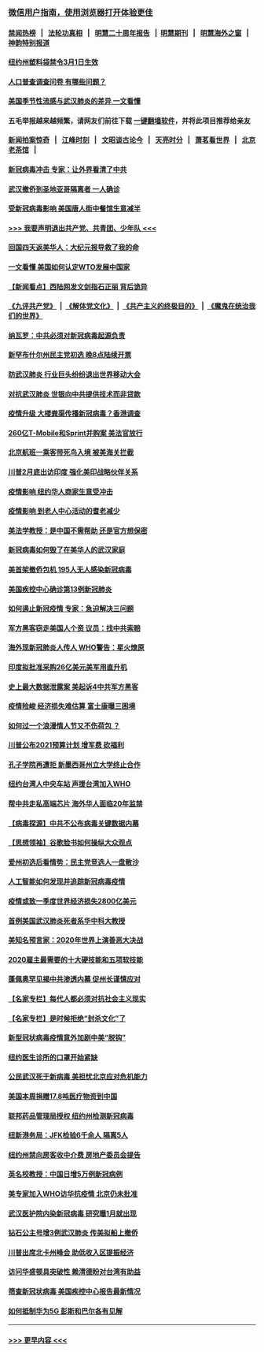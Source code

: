 ### [微信用户指南，使用浏览器打开体验更佳](https://github.com/gfw-breaker/banned-news1/blob/master/indexes/wechat-guide.md?t=0)
#### [禁闻热榜](热点新闻.md?t=0)  &nbsp;&nbsp;|&nbsp;&nbsp; [法轮功真相](https://github.com/gfw-breaker/truth/blob/master/README.md?t=0) &nbsp;&nbsp;|&nbsp;&nbsp; [明慧二十周年报告](https://github.com/gfw-breaker/mh-reports/blob/master/README.md?t=0) &nbsp;&nbsp;|&nbsp;&nbsp;[明慧期刊](https://github.com/gfw-breaker/mh-qikan) &nbsp;&nbsp;|&nbsp;&nbsp; [明慧海外之窗](https://github.com/gfw-breaker/mh-news/blob/master/README.md?t=0) &nbsp;&nbsp;|&nbsp;&nbsp; [神韵特别报道](https://github.com/gfw-breaker/mh-news/blob/master/shenyun.md?t=0)
#### [纽约州塑料袋禁令3月1日生效](../pages/nsc412/n11862832.md?t=02121855) 
#### [人口普查调查问卷  有哪些问题？](../pages/nsc412/n11862808.md?t=02121855) 
#### [美国季节性流感与武汉肺炎的差异 一文看懂](../pages/nsc412/n11862428.md?t=02121855) 
#### 五毛举报越来越频繁，请网友们前往下载 [一键翻墙软件](https://github.com/gfw-breaker/ssr-accounts)，并将此项目推荐给亲友
#### [新闻拍案惊奇](https://github.com/gfw-breaker/banned-news1/blob/master/pages/link4.md) &nbsp;&nbsp;|&nbsp;&nbsp; [江峰时刻](https://github.com/gfw-breaker/banned-news1/blob/master/pages/link4.md) &nbsp;&nbsp;|&nbsp;&nbsp; [文昭谈古论今](https://github.com/gfw-breaker/banned-news1/blob/master/pages/link4.md) &nbsp;&nbsp;|&nbsp;&nbsp; [天亮时分](https://github.com/gfw-breaker/banned-news1/blob/master/pages/link4.md) &nbsp;&nbsp;|&nbsp;&nbsp; [萧茗看世界](https://github.com/gfw-breaker/banned-news1/blob/master/pages/link4.md) &nbsp;&nbsp;|&nbsp;&nbsp; [北京老茶馆](https://github.com/gfw-breaker/banned-news1/blob/master/pages/link4.md) &nbsp;&nbsp;|&nbsp;&nbsp; 
#### [新冠病毒冲击 专家：让外界看清了中共](../pages/nsc412/n11862280.md?t=02121855) 
#### [武汉撤侨到圣地亚哥隔离者 一人确诊](../pages/nsc412/n11862460.md?t=02121855) 
#### [受新冠病毒影响 美国唐人街中餐馆生意减半](../pages/nsc412/n11861940.md?t=02121855) 
#### [>>> 我要声明退出共产党、共青团、少年队 <<<](https://github.com/begood0513/goodnews/blob/master/quit/letter.md) 
#### [回国四天返美华人：大纪元报导救了我的命](../pages/nsc412/n11862181.md?t=02121855) 
#### [一文看懂 美国如何认定WTO发展中国家](../pages/nsc412/n11862051.md?t=02121855) 
#### [【新闻看点】西陆网发文剑指石正丽 背后诡异](../pages/nsc412/n11861792.md?t=02121855) 
#### [《九评共产党》](https://github.com/begood0513/9ping.md/blob/master/README.md) &nbsp;|&nbsp; [《解体党文化》](../../../../jtdwh.md/blob/master/README.md)  &nbsp;|&nbsp; [《共产主义的终极目的》](../../../../gczydzjmd.md/blob/master/README.md) &nbsp;|&nbsp; [《魔鬼在统治我们的世界》](../../../../mgztzwmdsj.md/blob/master/README.md) 
#### [纳瓦罗：中共必须对新冠病毒起源负责](../pages/nsc412/n11861810.md?t=02121855) 
#### [新罕布什尔州民主党初选 晚8点陆续开票](../pages/nsc412/n11861872.md?t=02121855) 
#### [防武汉肺炎 行业巨头纷纷退出世界移动大会](../pages/nsc412/n11861795.md?t=02121855) 
#### [对抗武汉肺炎 世银向中共提供技术而非贷款](../pages/nsc412/n11861652.md?t=02121855) 
#### [疫情升级 大楼粪渠传播新冠病毒？香港调查](../pages/nsc412/n11861556.md?t=02121855) 
#### [260亿T-Mobile和Sprint并购案 美法官放行](../pages/nsc412/n11861511.md?t=02121855) 
#### [北京航班一乘客带死鸟入境 被美海关拦截](../pages/nsc412/n11861317.md?t=02121855) 
#### [川普2月底出访印度 强化美印战略伙伴关系](../pages/nsc412/n11860557.md?t=02121855) 
#### [疫情影响  纽约华人商家生意受冲击](../pages/nsc412/n11860284.md?t=02121855) 
#### [疫情影响  到老人中心活动的耆老减少](../pages/nsc412/n11860199.md?t=02121855) 
#### [美法学教授：是中国不需帮助 还是官方想保密](../pages/nsc412/n11859492.md?t=02121855) 
#### [新冠病毒如何毁了在美华人的武汉家庭](../pages/nsc412/n11859524.md?t=02121855) 
#### [美首架撤侨包机 195人无人感染新冠病毒](../pages/nsc412/n11859908.md?t=02121855) 
#### [美国疾控中心确诊第13例新冠肺炎](../pages/nsc412/n11859966.md?t=02121855) 
#### [如何遏止新冠疫情 专家：急迫解决三问题](../pages/nsc412/n11859685.md?t=02121855) 
#### [军方黑客窃走美国人个资 议员：找中共索赔](../pages/nsc412/n11859371.md?t=02121855) 
#### [海外现新冠肺炎人传人 WHO警告：星火燎原](../pages/nsc412/n11859252.md?t=02121855) 
#### [印度拟批准采购26亿美元美军用直升机](../pages/nsc412/n11859143.md?t=02121855) 
#### [史上最大数据泄露案 美起诉4中共军方黑客](../pages/nsc412/n11859115.md?t=02121855) 
#### [疫情险峻 经济损失难估算 富士康曝三困境](../pages/nsc412/n11859120.md?t=02121855) 
#### [如何过一个浪漫情人节又不伤荷包 ？](../pages/nsc412/n11858969.md?t=02121855) 
#### [川普公布2021预算计划 增军费 砍福利](../pages/nsc412/n11859012.md?t=02121855) 
#### [孔子学院再遭拒 新墨西哥州立大学终止合作](../pages/nsc412/n11858661.md?t=02121855) 
#### [纽约台湾人中央车站  声援台湾加入WHO](../pages/nsc412/n11857757.md?t=02121855) 
#### [帮中共走私高端芯片 海外华人面临20年监禁](../pages/nsc412/n11855016.md?t=02121855) 
#### [【病毒探源】中共不公布病毒关键数据内幕](../pages/nsc412/n11856584.md?t=02121855) 
#### [【思想领袖】谷歌脸书如何操纵大众观点](../pages/nsc412/n11680874.md?t=02121855) 
#### [爱州初选后看情势：民主党竞选人一盘散沙](../pages/nsc412/n11856557.md?t=02121855) 
#### [人工智能如何发现并追踪新冠病毒疫情](../pages/nsc412/n11856398.md?t=02121855) 
#### [疫情或致一季度世界经济损失2800亿美元](../pages/nsc412/n11855639.md?t=02121855) 
#### [首例美国武汉肺炎死者系华中科大教授](../pages/nsc412/n11855500.md?t=02121855) 
#### [美知名预言家：2020年世界上演善恶大决战](../pages/nsc412/n11855418.md?t=02121855) 
#### [2020雇主最需要的十大硬技能和五项软技能](../pages/nsc412/n11850953.md?t=02121855) 
#### [蓬佩奥罕见揭中共渗透内幕 促州长谨慎应对](../pages/nsc412/n11854685.md?t=02121855) 
#### [【名家专栏】每代人都必须对抗社会主义现实](../pages/nsc412/n11831412.md?t=02121855) 
#### [【名家专栏】是时候拒绝“封杀文化”了](../pages/nsc412/n11814093.md?t=02121855) 
#### [新型冠状病毒疫情意外加剧中美“脱钩”](../pages/nsc412/n11854475.md?t=02121855) 
#### [纽约医生诊所的口罩开始紧缺](../pages/nsc412/n11853364.md?t=02121855) 
#### [公民武汉死于新病毒 美担忧北京应对危机能力](../pages/nsc412/n11854331.md?t=02121855) 
#### [美国本周捐赠17.8吨医疗物资到中国](../pages/nsc412/n11854269.md?t=02121855) 
#### [联邦药品管理局授权  纽约州检测新冠病毒](../pages/nsc412/n11853371.md?t=02121855) 
#### [纽新港务局：JFK检验6千余人  隔离5人](../pages/nsc412/n11853366.md?t=02121855) 
#### [纽约州禁向房客收中介费  房地产委员会提告](../pages/nsc412/n11853360.md?t=02121855) 
#### [英名校教授：中国日增5万例新冠病例](../pages/nsc412/n11854174.md?t=02121855) 
#### [美专家加入WHO访华抗疫情 北京仍未批准](../pages/nsc412/n11854043.md?t=02121855) 
#### [武汉医护院内染新冠病毒 研究曝1月就出现](../pages/nsc412/n11852928.md?t=02121855) 
#### [钻石公主号增3例武汉肺炎 传美拟船上撤侨](../pages/nsc412/n11853240.md?t=02121855) 
#### [川普出席北卡州峰会 助低收入区提振经济](../pages/nsc412/n11853232.md?t=02121855) 
#### [访问华盛顿具突破性 赖清德盼对台湾有助益](../pages/nsc412/n11853129.md?t=02121855) 
#### [筛查新冠状病毒 美国疾控中心报告最新情况](../pages/nsc412/n11853070.md?t=02121855) 
#### [如何抵制华为5G 彭斯和巴尔各有见解](../pages/nsc412/n11852535.md?t=02121855) 

----
#### [ >>> 更早内容 <<< ](../indexes/nsc412-earlier.md)
